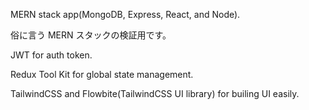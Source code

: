 MERN stack app(MongoDB, Express, React, and Node).

俗に言う MERN スタックの検証用です。

JWT for auth token.

Redux Tool Kit for global state management.

TailwindCSS and Flowbite(TailwindCSS UI library) for builing UI easily.
